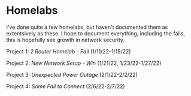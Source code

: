 # Homelabs

I've done quite a few homelabs, but haven't documented them as extentsively as these. I hope to document everything, including the fails, this is hopefully see growth in network security. 

Project 1: *2 Router Homelab - Fail* (1/11/22-1/15/22)

Project 2: *New Network Setup - Win* (1/21/22, 1/23/22-1/27/22)

Project 3: *Unexpected Power Outage* (2/1/22-2/2/22)

Project 4: *Some Fail to Connect* (2/6/22-2/7/22)
